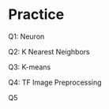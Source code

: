 # Practice  
Q1: Neuron                                          
               
Q2: K Nearest Neighbors        
                      
Q3: K-means                          
         
Q4: TF Image Preprocessing                       
        
Q5       
